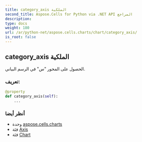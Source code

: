 ```yaml
---
title: category_axis الملكية
second_title: Aspose.Cells for Python via .NET API المراجع
description:
type: docs
weight: 180
url: /ar/python-net/aspose.cells.charts/chart/category_axis/
is_root: false
---
```

##  category_axis الملكية

الحصول على المحور "س" في الرسم البياني.
###  تعريف:
```python
@property
def category_axis(self):
    ...
```

###  أنظر أيضا
* وحدة [aspose.cells.charts](../../)
* فئة [Axis](/cells/ar/python-net/aspose.cells.charts/axis)
* فئة [Chart](/cells/ar/python-net/aspose.cells.charts/chart)
